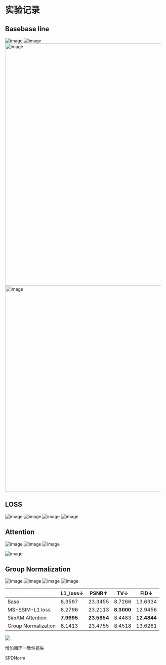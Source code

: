 # 实验记录

## Basebase line

<img src="https://user-images.githubusercontent.com/93063038/183044785-86b8f96a-2bac-48d2-8dcf-8b112fc9a01b.png" title="" alt="image" data-align="center">

<img src="https://user-images.githubusercontent.com/93063038/183104909-c8715304-d401-440b-99a0-f19a42782879.png" title="" alt="image" data-align="center">

<img title="" src="https://user-images.githubusercontent.com/93063038/183049683-fefde172-3bb8-44b9-9fc9-c622fafd6859.png" alt="image" width="782" data-align="center">

<img title="" src="https://user-images.githubusercontent.com/93063038/183049902-fbe464dd-563b-470e-80fd-22ebc54c2cde.png" alt="image" data-align="center" width="663">

## LOSS

<img src="https://user-images.githubusercontent.com/93063038/182867845-750cf25d-9246-4430-bec5-7f907fee8c88.png" title="" alt="image" data-align="center">

<img src="https://user-images.githubusercontent.com/93063038/182975922-077e502a-1530-46d4-ac53-8d66d1e82d63.png" title="" alt="image" data-align="center">

<img src="https://user-images.githubusercontent.com/93063038/183291853-57379dae-6f63-41ff-b32d-43a800ae6308.png" title="" alt="image" data-align="center">

<img src="https://user-images.githubusercontent.com/93063038/183291886-6555bbd2-f24a-45df-9a1e-368982eeea57.png" title="" alt="image" data-align="center">

## Attention

<img src="https://user-images.githubusercontent.com/93063038/183226338-1f8ad89e-f29e-4a8c-bb9e-78b2c3e5cecb.png" title="" alt="image" data-align="center">

<img src="https://user-images.githubusercontent.com/93063038/183239024-ce0decbd-f5b0-47e3-aaf8-c89fdbf8dfe3.png" title="" alt="image" data-align="center">

<img src="https://user-images.githubusercontent.com/93063038/183228495-0ffe60e7-78be-482b-8f12-f7be7877a868.png" title="" alt="image" data-align="center">

![image](https://user-images.githubusercontent.com/93063038/183228534-7caa249b-bdae-4cfb-9ea7-91cc04c12891.png)

## Group Normalization

<img src="https://user-images.githubusercontent.com/93063038/183290998-5e440e1e-c82b-4569-8c10-ad42ee8873d2.png" title="" alt="image" data-align="center">

<img src="https://user-images.githubusercontent.com/93063038/183331491-3bebc41a-0da5-468b-8e38-75f51eeee681.png" title="" alt="image" data-align="center">

<img src="https://user-images.githubusercontent.com/93063038/183291697-e38e48ad-e549-4000-a7e6-a140701a12c3.png" title="" alt="image" data-align="center">

<img src="https://user-images.githubusercontent.com/93063038/183291747-7bab93ec-0414-410f-a89f-4c5283eaa77c.png" title="" alt="image" data-align="center">

|                     | L1_loss↓   | PSNR↑       | TV↓        | FID↓        |
| ------------------- | ---------- | ----------- | ---------- | ----------- |
| Base                | 8.3597     | 23.3455     | 8.7266     | 13.6334     |
| MS-SSIM-L1 loss     | 8.2796     | 23.2113     | **8.3000** | 12.9456     |
| SimAM Attention     | **7.9695** | **23.5854** | 8.4483     | **12.4844** |
| Group Normalization | 8.1413     | 23.4755     | 8.4518     | 13.6261     |

![](/home/lazy/.config/marktext/images/2022-08-12-22-36-35-image.png)

增加循环一致性损失

SPDNorm
